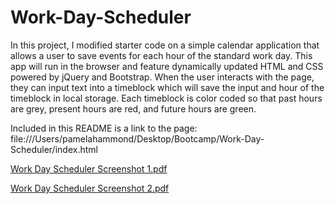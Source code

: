 # Work-Day-Scheduler
In this project, I modified starter code on a simple calendar application that allows a user to save events for each hour of the standard work day. This app will run in the browser and feature dynamically updated HTML and CSS powered by jQuery and Bootstrap. When the user interacts with the page, they can input text into a timeblock which will save the input and hour of the timeblock in local storage. Each timeblock is color coded so that past hours are grey, present hours are red, and future hours are green.

Included in this README is a link to the page: file:///Users/pamelahammond/Desktop/Bootcamp/Work-Day-Scheduler/index.html

[Work Day Scheduler Screenshot 1.pdf](https://github.com/PamtheHam/Work-Day-Scheduler/files/6818435/Work.Day.Scheduler.Screenshot.1.pdf)

[Work Day Scheduler Screenshot 2.pdf](https://github.com/PamtheHam/Work-Day-Scheduler/files/6818436/Work.Day.Scheduler.Screenshot.2.pdf)

